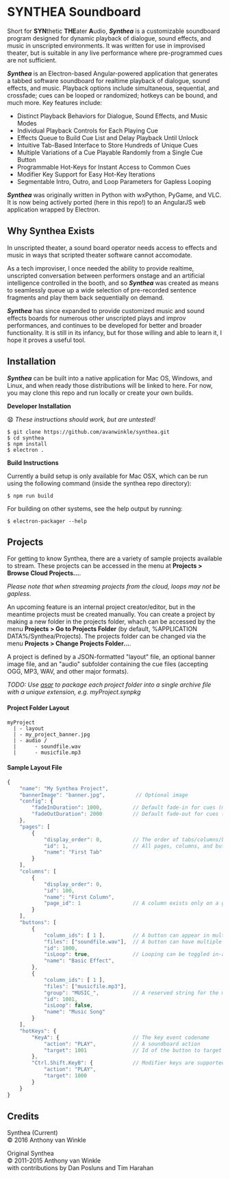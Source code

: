 # SYNTHEA Soundboard

Short for **SYN**thetic **THE**ater **A**udio, ***Synthea*** is a customizable soundboard program designed for dynamic playback of
dialogue, sound effects, and music in unscripted environments. It was written for use in improvised theater, but
is suitable in any live performance where pre-programmed cues are not sufficient.

***Synthea*** is an Electron-based Angular-powered application that generates a tabbed software soundboard for realtime playback of dialogue,
sound effects, and music. Playback options include simultaneous, sequential, and crossfade; cues can be looped or
randomized; hotkeys can be bound, and much more. Key features include:

 - Distinct Playback Behaviors for Dialogue, Sound Effects, and Music Modes
 - Individual Playback Controls for Each Playing Cue
 - Effects Queue to Build Cue List and Delay Playback Until Unlock
 - Intuitive Tab-Based Interface to Store Hundreds of Unique Cues
 - Multiple Variations of a Cue Playable Randomly from a Single Cue Button
 - Programmable Hot-Keys for Instant Access to Common Cues
 - Modifier Key Support for Easy Hot-Key Iterations
 - Segmentable Intro, Outro, and Loop Parameters for Gapless Looping

***Synthea*** was originally written in Python with wxPython, PyGame, and VLC. It is
now being actively ported (here in this repo!) to an AngularJS web application wrapped by Electron.

## Why Synthea Exists

In unscripted theater, a sound board operator needs access to effects and music in ways that
scripted theater software cannot accomodate.

As a tech improviser, I once needed the ability to provide realtime, unscripted conversation
between performers onstage and an artificial intelligence controlled in the booth, and so ***Synthea*** was
created as means to seamlessly queue up a wide selection of pre-recorded sentence fragments and play them
back sequentially on demand.

***Synthea*** has since expanded to provide customized music and sound effects boards for numerous other
unscripted plays and improv performances, and continues to be developed for better and broader functionality.
It is still in its infancy, but for those willing and able to learn it, I hope it proves a useful tool.


## Installation

***Synthea*** can be built into a native application for Mac OS, Windows, and Linux, and when ready
those distributions will be linked to here. For now, you may clone this repo and run locally
or create your own builds.


**Developer Installation**

:anguished: _These instructions should work, but are untested!_
```
$ git clone https://github.com/avanwinkle/synthea.git
$ cd synthea
$ npm install
$ electron .
```


**Build Instructions**

Currently a build setup is only available for Mac OSX, which can be run using the following command (inside the synthea repo directory):

```$ npm run build```

For building on other systems, see the help output by running:

```$ electron-packager --help```

## Projects

For getting to know Synthea, there are a variety of sample projects available to stream. These
projects can be accessed in the menu at **Projects > Browse Cloud Projects...**.

_Please note that when streaming projects from the cloud, loops may not be gapless._

An upcoming feature is an internal project creator/editor, but in the meantime projects
must be created manually. You can create a project by making a new folder in the projects folder, whach can be accessed by the menu **Projects > Go to Projects Folder** (by default, %APPLICATION DATA%/Synthea/Projects). The projects folder can be changed via the menu **Projects > Change Projects Folder...**.

A project is defined by a JSON-formatted "layout" file, an optional banner image file, and an "audio" subfolder containing the cue files (accepting OGG, MP3, WAV, and other major formats).

_TODO: Use [asar](https://www.npmjs.com/package/asar) to package each project folder into a single archive file with a unique extension, e.g. myProject.synpkg_

#### Project Folder Layout
```
myProject
  | - layout
  | - my_project_banner.jpg
  | - audio /
  |      - soundfile.wav
  |      - musicfile.mp3
```

#### Sample Layout File

```javascript
{
    "name": "My Synthea Project",
    "bannerImage": "banner.jpg",          // Optional image
    "config": {
        "fadeInDuration": 1000,          // Default fade-in for cues (ms)
        "fadeOutDuration": 2000          // Default fade-out for cues (ms)
    },
    "pages": [
        {
            "display_order": 0,          // The order of tabs/columns/buttons is user-configurable
            "id": 1,                     // All pages, columns, and buttons should have unique ids
            "name": "First Tab"
        }
    ],
    "columns": [
        {
            "display_order": 0,
            "id": 100,
            "name": "First Column",
            "page_id": 1                 // A column exists only on a given page, tracked by id
        }
    ],
    "buttons": [
        {
            "column_ids": [ 1 ],         // A button can appear in multiple columns, even pages
            "files": ["soundfile.wav"],  // A button can have multiple cue files
            "id": 1000,
            "isLoop": true,              // Looping can be toggled in-app, but cues can be preset
            "name": "Basic Effect",
        },
        {
            "column_ids": [ 1 ],
            "files": ["musicfile.mp3"],
            "group": "MUSIC_",           // A reserved string for the music category
            "id": 1001,
            "isLoop": false,
            "name": "Music Song"
        }
    ],
    "hotKeys": {
        "KeyA": {                        // The key event codename
            "action": "PLAY",            // A soundboard action
            "target": 1001               // Id of the button to target
        },
        "Ctrl.Shift.KeyB": {             // Modifier keys are supported
            "action": "PLAY",
            "target": 1000
        }
    }
}
```


## Credits

Synthea (Current)<br/>
&copy; 2016 Anthony van Winkle

Original Synthea<br/>&copy; 2011-2015 Anthony van Winkle<br/>with contributions by Dan Posluns and Tim Harahan
